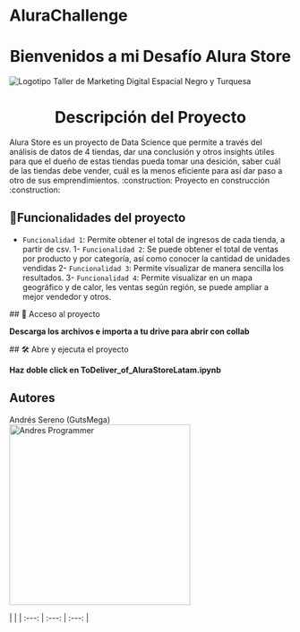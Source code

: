 # AluraChallenge
<h1 align="center"> Bienvenidos a mi Desafío Alura Store </h1>

![Logotipo Taller de Marketing Digital Espacial Negro y Turquesa](https://github.com/user-attachments/assets/340ef429-6b39-4fae-b09d-d02f7d3c765d)


<h1 align="center"> Descripción del Proyecto </h1>
Alura Store es un proyecto de Data Science que permite a través del análisis de datos de 4 tiendas, dar una conclusión y otros insights útiles para que el dueño de estas tiendas pueda tomar una desición, saber cuál de las tiendas debe vender, cuál es la menos eficiente para así dar paso a otro de sus emprendimientos.
:construction: Proyecto en construcción :construction:

## :hammer:Funcionalidades del proyecto

- `Funcionalidad 1`: Permite obtener el total de ingresos de cada tienda, a partir de csv. 1- `Funcionalidad 2`: Se puede obtener el total de ventas por producto y por categoría, así como conocer la cantidad de unidades vendidas 2- `Funcionalidad 3`:  Permite visualizar de manera sencilla los resultados. 3- `Funcionalidad 4`: Permite visualizar en un mapa geográfico y de calor, les ventas según región, se puede ampliar a mejor vendedor y otros. 


\## 📁 Acceso al proyecto

**Descarga los archivos e importa a tu drive para abrir con collab**

\## 🛠️ Abre y ejecuta el proyecto

**Haz doble click en ToDeliver_of_AluraStoreLatam.ipynb**


## Autores

Andrés Sereno (GutsMega)
<img width="323" alt="Andres Programmer" src="https://github.com/user-attachments/assets/3c938723-2731-4057-923f-185483b71be8" />

|  |
| :---: | :---: | :---: |
